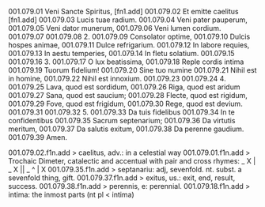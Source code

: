 001.079.01  Veni Sancte Spiritus, [fn1.add]
001.079.02  Et emitte caelitus [fn1.add]
001.079.03    Lucis tuae radium.
001.079.04  Veni pater pauperum,
001.079.05  Veni dator munerum,
001.079.06    Veni lumen cordium.
001.079.07
001.079.08  2.
001.079.09  Consolator optime,
001.079.10  Dulcis hospes animae,
001.079.11    Dulce refrigarium.
001.079.12  In labore requies,
001.079.13  In aestu temperies,
001.079.14    In fletu solatium.
001.079.15
001.079.16  3.
001.079.17  O lux beatissima,
001.079.18  Reple cordis intima
001.079.19    Tuorum fidelium!
001.079.20  Sine tuo numine
001.079.21  Nihil est in homine,
001.079.22    Nihil est innoxium.
001.079.23
001.079.24  4.
001.079.25  Lava, quod est sordidum,
001.079.26  Riga, quod est aridum
001.079.27    Sana, quod est saucium;
001.079.28  Flecte, quod est rigidum,
001.079.29  Fove, quod est frigidum,
001.079.30    Rege, quod est devium.
001.079.31
001.079.32  5.
001.079.33  Da tuis fidelibus
001.079.34  In te confidentibus
001.079.35    Sacrum septenarium;
001.079.36  Da virtutis meritum,
001.079.37  Da salutis exitum,
001.079.38    Da perenne gaudium.
001.079.39      Amen.


001.079.02.f1n.add > caelitus, adv.: in a celestial way
001.079.01.f1n.add >  Trochaic Dimeter, catalectic and accentual with pair and cross rhymes: _ X | _ X || _ ^ | X
001.079.35.f1n.add > septanariu: adj, sevenfold. nt. subst. a sevenfold thing, gift.
001.079.37.f1n.add > exitus, us.: exit, end, result, success.
001.079.38.f1n.add > perennis, e: perennial.
001.079.18.f1n.add > intima: the inmost parts (nt pl < intima)
